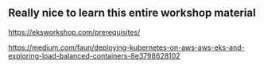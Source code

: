 ## Really nice to learn this entire workshop material

https://eksworkshop.com/prerequisites/

https://medium.com/faun/deploying-kubernetes-on-aws-aws-eks-and-exploring-load-balanced-containers-8e3798628102

